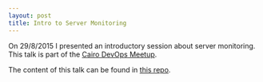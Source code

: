 ```yaml
---
layout: post
title: Intro to Server Monitoring
---
```


On 29/8/2015 I presented an introductory session about server monitoring. This talk is part of the [Cairo DevOps Meetup](http://www.meetup.com/Cairo-DevOps-Meetup/).

The content of this talk can be found in [this repo](https://github.com/saherneklawy/server-monitoring-talk).


